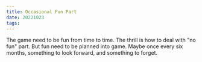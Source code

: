 ```yaml
---
title: Occasional Fun Part
date: 20221023
tags:
---
```


The game need to be fun from time to time. The thrill is how to deal with "no fun" part. But fun need to be planned into game. Maybe once every six months, something to look forward, and something to forget.